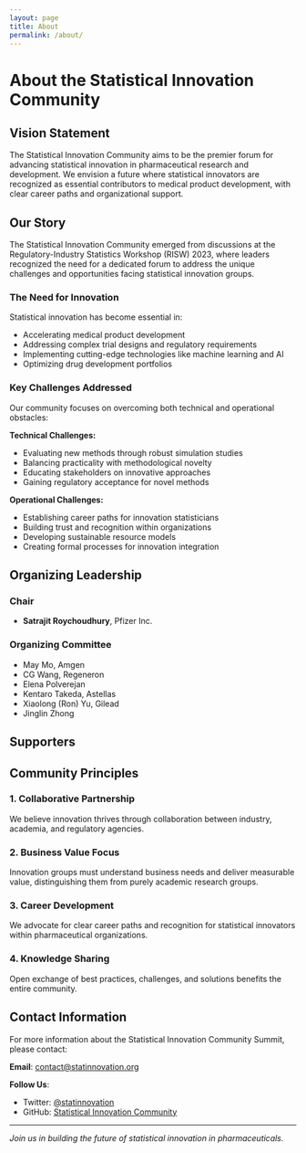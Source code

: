 ```yaml
---
layout: page
title: About
permalink: /about/
---
```


# About the Statistical Innovation Community

## Vision Statement

The Statistical Innovation Community aims to be the premier forum for advancing
statistical innovation in pharmaceutical research and development. We envision a
future where statistical innovators are recognized as essential contributors to
medical product development, with clear career paths and organizational support.

## Our Story

The Statistical Innovation Community emerged from discussions at the
Regulatory-Industry Statistics Workshop (RISW) 2023, where leaders recognized
the need for a dedicated forum to address the unique challenges and
opportunities facing statistical innovation groups.

### The Need for Innovation

Statistical innovation has become essential in:
- Accelerating medical product development
- Addressing complex trial designs and regulatory requirements
- Implementing cutting-edge technologies like machine learning and AI
- Optimizing drug development portfolios

### Key Challenges Addressed

Our community focuses on overcoming both technical and operational obstacles:

**Technical Challenges:**
- Evaluating new methods through robust simulation studies
- Balancing practicality with methodological novelty
- Educating stakeholders on innovative approaches
- Gaining regulatory acceptance for novel methods

**Operational Challenges:**
- Establishing career paths for innovation statisticians
- Building trust and recognition within organizations
- Developing sustainable resource models
- Creating formal processes for innovation integration

## Organizing Leadership

### Chair
- **Satrajit Roychoudhury**, Pfizer Inc.

### Organizing Committee
- May Mo, Amgen
- CG Wang, Regeneron
- Elena Polverejan
- Kentaro Takeda, Astellas
- Xiaolong (Ron) Yu, Gilead
- Jinglin Zhong

## Supporters

## Community Principles

### 1. Collaborative Partnership
We believe innovation thrives through collaboration between industry, academia, and regulatory agencies.

### 2. Business Value Focus
Innovation groups must understand business needs and deliver measurable value, distinguishing them from purely academic research groups.

### 3. Career Development
We advocate for clear career paths and recognition for statistical innovators within pharmaceutical organizations.

### 4. Knowledge Sharing
Open exchange of best practices, challenges, and solutions benefits the entire community.

## Contact Information

For more information about the Statistical Innovation Community Summit, please contact:

**Email**: [contact@statinnovation.org](mailto:contact@statinnovation.org)

**Follow Us**:
- Twitter: [@statinnovation](https://twitter.com/statinnovation)
- GitHub: [Statistical Innovation Community](https://github.com/chenguang-wang/statistical-innovation-summit)

---

*Join us in building the future of statistical innovation in pharmaceuticals.*

